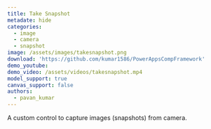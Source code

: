 ```yaml
---
title: Take Snapshot
metadate: hide
categories:
  - image
  - camera
  - snapshot
image: /assets/images/takesnapshot.png
download: 'https://github.com/kumar1586/PowerAppsCompFramework'
demo_youtube:
demo_video: /assets/videos/takesnapshot.mp4
model_support: true
canvas_support: false
authors:
  - pavan_kumar
---
```


A custom control to capture images (snapshots) from camera.
